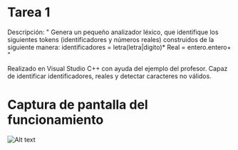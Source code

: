 # Tarea 1

Descripción: 
" Genera un pequeño analizador léxico, que identifique los siguientes tokens (identificadores y números reales) construidos de la siguiente manera:
identificadores = letra(letra|digito)*
Real = entero.entero+ "

Realizado en Visual Studio C++ con ayuda del ejemplo del profesor.
Capaz de identificar identificadores, reales y detectar caracteres no válidos.

# Captura de pantalla del funcionamiento

![Alt text](https://github.com/pescamill/Traductores_de_Lenguaje_II/blob/master/Pr%C3%A1cticas/Tarea_1/funcionamiento.png)

